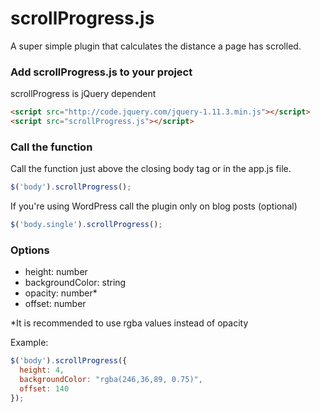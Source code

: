 # scrollProgress.js
A super simple plugin that calculates the distance a page has scrolled.

### Add scrollProgress.js to your project
scrollProgress is jQuery dependent

```html
<script src="http://code.jquery.com/jquery-1.11.3.min.js"></script>
<script src="scrollProgress.js"></script>
```

### Call the function
Call the function just above the closing body tag or in the app.js file.
```javascript
$('body').scrollProgress();
```

If you're using WordPress call the plugin only on blog posts (optional)
```javascript
$('body.single').scrollProgress();
```

### Options
- height: number
- backgroundColor: string
- opacity: number*
- offset: number

*It is recommended to use rgba values instead of opacity

Example:
```javascript
$('body').scrollProgress({
  height: 4,
  backgroundColor: "rgba(246,36,89, 0.75)",
  offset: 140
});
```
